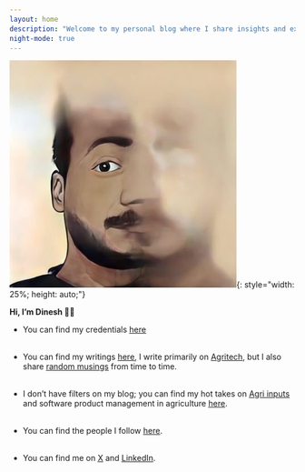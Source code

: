 ```yaml
---
layout: home
description: "Welcome to my personal blog where I share insights and experiences."
night-mode: true
---
```

![itsme](dinesh.jpg){: style="width: 25%; height: auto;"}<br>

**Hi, I’m Dinesh 👋🏻**

- You can find my credentials [<u>here</u>]({{site.baseurl}}/about/) <br><br>
- You can find my writings [<u>here</u>](/blog/), I write primarily on [<u>Agritech</u>](/agriculture/), but I also share [<u>random musings</u>](/random_musings/) from time to time.<br><br>
- I don’t have filters on my blog; you can find my hot takes on [<u>Agri inputs</u>](/agri_inputs/) and software product management in agriculture [<u>here</u>](/product_management_posts/).<br><br>
- You can find the people I follow [<u>here</u>]({{site.baseurl}}/people_i_follow/).<br><br>

- You can find me on <a href="https://twitter.com/din8sh" target="_blank" rel="noopener noreferrer"><u>X</u></a> and <a href="https://linkedin.com/in/din8sh" target="_blank" rel="noopener noreferrer"><u>LinkedIn</u></a>.<br><br>
